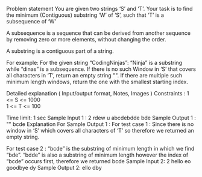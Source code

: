 Problem statement
You are given two strings ‘S’ and ‘T’. Your task is to find the minimum (Contiguous) substring ‘W’ of ‘S’, such that ‘T’ is a subsequence of ‘W’

A subsequence is a sequence that can be derived from another sequence by removing zero or more elements, without changing the order.

A substring is a contiguous part of a string.

For example:
For the given string “CodingNinjas”: “Ninja” is a substring while “dinas” is a subsequence. 
If there is no such Window in ‘S’ that covers all characters in ‘T’, return an empty string "". If there are multiple such minimum length windows, return the one with the smallest starting index.

Detailed explanation ( Input/output format, Notes, Images )
Constraints :
1 <= S <= 1000      
1 <= T <= 100

Time limit: 1 sec
Sample Input 1 :
2
rdew
u
abcdebdde
bde
Sample Output 1 :
""
bcde
Explanation For Sample Output 1 :
For test case 1 :
Since there is no window in ‘S’ which covers all characters of ‘T’ so therefore we returned an empty string.

For test case 2 :
“bcde” is the substring of minimum length in which we find “bde”. “bdde” is also a substring of minimum length however the index of “bcde” occurs first, therefore we returned bcde
Sample Input 2:
2
hello
eo
goodbye
dy
Sample Output 2:
ello
dby